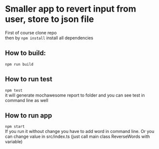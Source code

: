 # Smaller app to revert input from user, store to json file

First of course clone repo
<br>
then by `npm install` install all dependencies
## How to build:
`npm run build`   

## How to run test
`npm test`
<br>
it will generate mochawesome report to folder and you can see test in command line as well

## How to run app
`npm start` 
<br>
If you run it without change you have to add word in command line. Or you can change value in src/index.ts (just call main class ReverseWords with variable)

